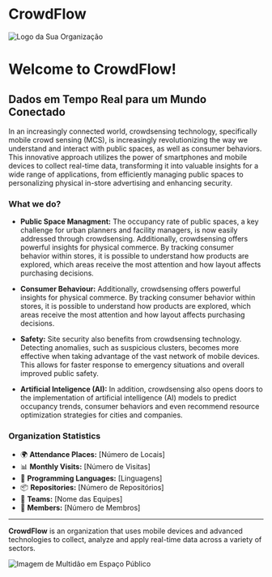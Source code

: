# CrowdFlow

![Logo da Sua Organização]([link-para-o-seu-logo.png](https://cdn.discordapp.com/attachments/1162511018925236336/1162776075571572857/Screenshot_from_2023-10-14_16-34-33-removebg-preview.png?ex=653d2a9b&is=652ab59b&hm=251ee70ca05ab1d21955b1eb120c03d1794ff82a9a3bd49a812bfef56911924b&))

# Welcome to CrowdFlow!

## Dados em Tempo Real para um Mundo Conectado

In an increasingly connected world, crowdsensing technology, specifically mobile crowd sensing (MCS), is increasingly revolutionizing the way we understand and interact with public spaces, as well as consumer behaviors. This innovative approach utilizes the power of smartphones and mobile devices to collect real-time data, transforming it into valuable insights for a wide range of applications, from efficiently managing public spaces to personalizing physical in-store advertising and enhancing security.

### What we do?

- **Public Space Managment:** The occupancy rate of public spaces, a key challenge for urban planners and facility managers, is now easily addressed through crowdsensing. Additionally, crowdsensing offers powerful insights for physical commerce. By tracking consumer behavior within stores, it is possible to understand how products are explored, which areas receive the most attention and how layout affects purchasing decisions.

- **Consumer Behaviour:** Additionally, crowdsensing offers powerful insights for physical commerce. By tracking consumer behavior within stores, it is possible to understand how products are explored, which areas receive the most attention and how layout affects purchasing decisions.

- **Safety:** Site security also benefits from crowdsensing technology. Detecting anomalies, such as suspicious clusters, becomes more effective when taking advantage of the vast network of mobile devices. This allows for faster response to emergency situations and overall improved public safety.

- **Artificial Inteligence (AI):** In addition, crowdsensing also opens doors to the implementation of artificial intelligence (AI) models to predict occupancy trends, consumer behaviors and even recommend resource optimization strategies for cities and companies.

### Organization Statistics

- 🌍 **Attendance Places:** [Número de Locais]
- 📊 **Monthly Visits:** [Número de Visitas]
- 📱 **Programming Languages:** [Linguagens]
- 📦 **Repositories:** [Número de Repositórios]
- 👥 **Teams:** [Nome das Equipes]
- 👤 **Members:** [Número de Membros]

---

**CrowdFlow** is an organization that uses mobile devices and advanced technologies to collect, analyze and apply real-time data across a variety of sectors.

![Imagem de Multidão em Espaço Público](link-para-uma-imagem-relacionada.png)

